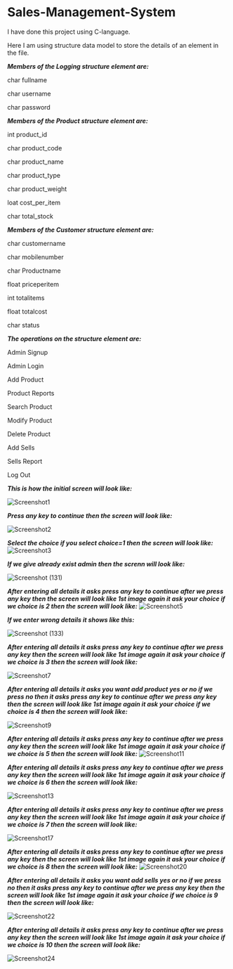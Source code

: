 # Sales-Management-System
I have done this project using C-language.

Here I am using structure data model to store the details of an element in the file.

_**Members of the Logging structure element are:**_

  char fullname
  
  char username
  
  char password

_**Members of the Product structure element are:**_

  int product_id
  
  char product_code
  
  char product_name
  
  char product_type
  
  char product_weight
  
  loat cost_per_item
  
  char total_stock

_**Members of the Customer structure element are:**_

  char customername
  
  char mobilenumber
  
  char Productname
  
  float priceperitem
  
  int totalitems
  
  float totalcost
  
  char status

_**The operations on the structure element are:**_

  Admin Signup
  
  Admin Login
  
  Add Product
  
  Product Reports
  
  Search Product
  
  Modify Product
  
  Delete Product
  
  Add Sells
  
  Sells Report
  
  Log Out

_**This is how the initial screen will look like:**_

![Screenshot1](https://github.com/NasiraShaik/Sales-Management-System/assets/145011172/708cf9d6-0447-49d1-899f-84782261bc03)

_**Press any key to continue then the screen will look like:**_

![Screenshot2](https://github.com/NasiraShaik/Sales-Management-System/assets/145011172/e5904196-3cdf-47f2-94d8-d4b2b7eca1dc)

_**Select the choice if you select choice=1 then the screen will look like:**_
![Screenshot3](https://github.com/NasiraShaik/Sales-Management-System/assets/145011172/6548dd1e-4e0d-4379-9aef-8a4064d32d61)

_**If we give already exist admin then the screnn will look like:**_

![Screenshot (131)](https://github.com/NasiraShaik/Sales-Management-System/assets/145011172/fa40a859-340f-4074-befb-ab0fe41f2ef0)


_**After entering all details it asks press any key to continue after we press any key then the screen will look like 1st image again it ask your choice if we choice is 2 then the screen will look like:**_
![Screenshot5](https://github.com/NasiraShaik/Sales-Management-System/assets/145011172/8e884101-0f6e-4b31-b2e1-92a03cfcecd9)

_**If we enter wrong details it shows like this:**_

![Screenshot (133)](https://github.com/NasiraShaik/Sales-Management-System/assets/145011172/3916b315-7da3-47aa-8473-041126730a6b)


_**After entering all details it asks press any key to continue after we press any key then the screen will look like 1st image again it ask your choice if we choice is 3 then the screen will look like:**_

![Screenshot7](https://github.com/NasiraShaik/Sales-Management-System/assets/145011172/d901ac7e-3276-44eb-8e6b-e16b98eaa82a)

_**After entering all details it asks you want add product yes or no if we press no then it asks press any key to continue after we press any key then the screen will look like 1st image again it ask your choice if we choice is 4 then the screen will look like:**_

![Screenshot9](https://github.com/NasiraShaik/Sales-Management-System/assets/145011172/4f8a292c-8e43-4235-8500-5b0c1f707eed)

_**After entering all details it asks press any key to continue after we press any key then the screen will look like 1st image again it ask your choice if we choice is 5 then the screen will look like:**_
![Screenshot11](https://github.com/NasiraShaik/Sales-Management-System/assets/145011172/95531f14-e87c-4296-947f-91569477db20)

_**After entering all details it asks press any key to continue after we press any key then the screen will look like 1st image again it ask your choice if we choice is 6 then the screen will look like:**_

![Screenshot13](https://github.com/NasiraShaik/Sales-Management-System/assets/145011172/b4e0b860-7df6-4b8d-bd4d-177d38aec7df)


_**After entering all details it asks press any key to continue after we press any key then the screen will look like 1st image again it ask your choice if we choice is 7 then the screen will look like:**_

![Screenshot17](https://github.com/NasiraShaik/Sales-Management-System/assets/145011172/a85d1d89-3e87-4883-9412-a71b679b71cf)

_**After entering all details it asks press any key to continue after we press any key then the screen will look like 1st image again it ask your choice if we choice is 8 then the screen will look like:**_
![Screenshot20](https://github.com/NasiraShaik/Sales-Management-System/assets/145011172/2d1aad93-995c-400f-8eeb-b3939e76c8ce)

_**After entering all details it asks you want add sells yes or no if we press no then it asks press any key to continue after we press any key then the screen will look like 1st image again it ask your choice if we choice is 9 then the screen will look like:**_

![Screenshot22](https://github.com/NasiraShaik/Sales-Management-System/assets/145011172/853f91a5-183e-46f0-85a6-cd8342a3d68b)

_**After entering all details it asks press any key to continue after we press any key then the screen will look like 1st image again it ask your choice if we choice is 10 then the screen will look like:**_

![Screenshot24](https://github.com/NasiraShaik/Sales-Management-System/assets/145011172/f52e2351-d583-42c3-b0d8-ed96e5e03ea3)





